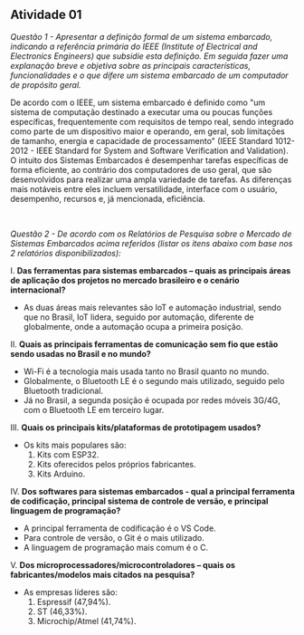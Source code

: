 ## Atividade 01

*Questão 1 - Apresentar a definição formal de um sistema embarcado, indicando a referência primária do IEEE (Institute of Electrical and Electronics Engineers) que subsidie esta definição. Em seguida fazer uma explanação breve e objetiva sobre as principais características, funcionalidades e o que difere um sistema embarcado de um computador de propósito geral.*

De acordo com o IEEE, um sistema embarcado é definido como "um sistema de computação destinado a executar uma ou poucas funções específicas, frequentemente com requisitos de tempo real, sendo integrado como parte de um dispositivo maior e operando, em geral, sob limitações de tamanho, energia e capacidade de processamento" (IEEE Standard 1012-2012 - IEEE Standard for System and Software Verification and Validation). O intuito dos Sistemas Embarcados é desempenhar tarefas específicas de forma eficiente, ao contrário dos computadores de uso geral, que são desenvolvidos para realizar uma ampla variedade de tarefas. As diferenças mais notáveis entre eles incluem versatilidade, interface com o usuário, desempenho, recursos e, já mencionada, eficiência.

<br>

*Questão 2 - De acordo com os Relatórios de Pesquisa sobre o Mercado de Sistemas Embarcados acima referidos (listar os itens abaixo com base nos 2 relatórios disponibilizados):*

I. **Das ferramentas para sistemas embarcados – quais as principais áreas de aplicação dos
projetos no mercado brasileiro e o cenário internacional?**
   - As duas áreas mais relevantes são IoT e automação industrial, sendo que no Brasil, IoT lidera, seguido por automação, diferente de globalmente, onde a automação ocupa a primeira posição.

II. **Quais as principais ferramentas de comunicação sem fio que estão sendo usadas no Brasil
e no mundo?**
   - Wi-Fi é a tecnologia mais usada tanto no Brasil quanto no mundo.
   - Globalmente, o Bluetooth LE é o segundo mais utilizado, seguido pelo Bluetooth tradicional.
   - Já no Brasil, a segunda posição é ocupada por redes móveis 3G/4G, com o Bluetooth LE em terceiro lugar.

III. **Quais os principais kits/plataformas de prototipagem usados?**
   - Os kits mais populares são:
     1. Kits com ESP32.
     2. Kits oferecidos pelos próprios fabricantes.
     3. Kits Arduino.

IV. **Dos softwares para sistemas embarcados - qual a principal ferramenta de codificação,
principal sistema de controle de versão, e principal linguagem de programação?**
   - A principal ferramenta de codificação é o VS Code.
   - Para controle de versão, o Git é o mais utilizado.
   - A linguagem de programação mais comum é o C.

V. **Dos microprocessadores/microcontroladores – quais os fabricantes/modelos mais citados
na pesquisa?**
   - As empresas líderes são:
     1. Espressif (47,94%).
     2. ST (46,33%).
     3. Microchip/Atmel (41,74%).
